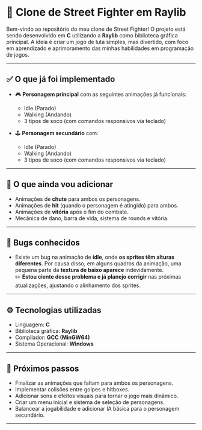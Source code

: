 # 🥊 Clone de Street Fighter em Raylib

Bem-vindo ao repositório do meu clone de Street Fighter! O projeto está sendo desenvolvido em **C** utilizando a **Raylib** como biblioteca gráfica principal. A ideia é criar um jogo de luta simples, mas divertido, com foco em aprendizado e aprimoramento das minhas habilidades em programação de jogos.

---

## ✅ O que já foi implementado
- 🎮 **Personagem principal** com as seguintes animações já funcionais:
  - Idle (Parado)
  - Walking (Andando)
  - 3 tipos de soco (com comandos responsivos via teclado)
  
- 🕹️ **Personagem secundário** com:
  - Idle (Parado)
  - Walking (Andando)
  - 3 tipos de soco (com comandos responsivos via teclado)

---

## 🔨 O que ainda vou adicionar
- Animações de **chute** para ambos os personagens.
- Animações de **hit** (quando o personagem é atingido) para ambos.
- Animações de **vitória** após o fim do combate.
- Mecânica de dano, barra de vida, sistema de rounds e vitória.

---

## 🐞 Bugs conhecidos
- Existe um bug na animação de **idle**, onde **os sprites têm alturas diferentes**. Por causa disso, em alguns quadros da animação, uma pequena parte da **textura de baixo aparece** indevidamente.  
  ✏️ **Estou ciente desse problema e já planejo corrigir** nas próximas atualizações, ajustando o alinhamento dos sprites.

---

## ⚙️ Tecnologias utilizadas
- Linguagem: **C**
- Biblioteca gráfica: **Raylib**
- Compilador: **GCC (MinGW64)**  
- Sistema Operacional: **Windows**

---

## 🎯 Próximos passos
- Finalizar as animações que faltam para ambos os personagens.
- Implementar colisões entre golpes e hitboxes.
- Adicionar sons e efeitos visuais para tornar o jogo mais dinâmico.
- Criar um menu inicial e sistema de seleção de personagens.
- Balancear a jogabilidade e adicionar IA básica para o personagem secundário.

---


